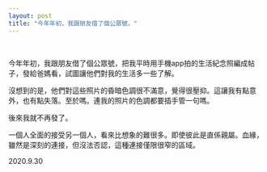 ```yaml
---
layout: post
title: "今年年初，我跟朋友借了個公眾號，"
---
```


  
&nbsp;
&nbsp;

今年年初，我跟朋友借了個公眾號，把我平時用手機app拍的生活紀念照編成帖子，發給爸媽看，試圖讓他們對我的生活多一些了解。

沒想到的是，他們對這些照片的昏暗色調很不滿意，覺得很壓抑。這讓我有點意外，也有點失落。至於嗎。連我的照片的色調都要插手管一句嗎。

後來我就不再發了。

一個人全面的接受另一個人，看來比想象的難很多。即使彼此是直係親屬。血緣，雖然是深刻的連接，但沒法否認，這種連接僅限很窄的區域。

2020.9.30
